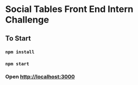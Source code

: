 # Social Tables Front End Intern Challenge

## To Start
### `npm install`
### `npm start`
### Open [http://localhost:3000](http://localhost:3000)
